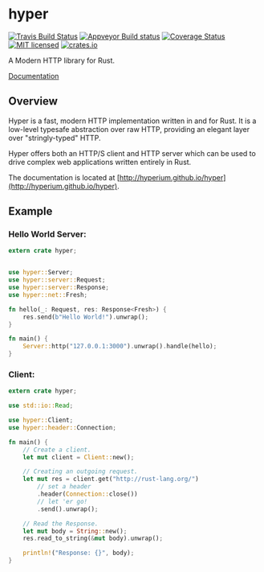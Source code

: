 # hyper

[![Travis Build Status](https://travis-ci.org/hyperium/hyper.svg?branch=master)](https://travis-ci.org/hyperium/hyper)
[![Appveyor Build status](https://ci.appveyor.com/api/projects/status/tb0n55fjs5tohdfo/branch/master?svg=true)](https://ci.appveyor.com/project/seanmonstar/hyper)
[![Coverage Status](https://coveralls.io/repos/hyperium/hyper/badge.svg?branch=master)](https://coveralls.io/r/hyperium/hyper?branch=master)
[![MIT licensed](https://img.shields.io/badge/license-MIT-blue.svg)](./LICENSE)
[![crates.io](http://meritbadge.herokuapp.com/hyper)](https://crates.io/crates/hyper)

A Modern HTTP library for Rust.

[Documentation](http://hyperium.github.io/hyper)

## Overview

Hyper is a fast, modern HTTP implementation written in and for Rust. It
is a low-level typesafe abstraction over raw HTTP, providing an elegant
layer over "stringly-typed" HTTP.

Hyper offers both an HTTP/S client and HTTP server which can be used to drive
complex web applications written entirely in Rust.

The documentation is located at [http://hyperium.github.io/hyper](http://hyperium.github.io/hyper).

## Example

### Hello World Server:

```rust
extern crate hyper;


use hyper::Server;
use hyper::server::Request;
use hyper::server::Response;
use hyper::net::Fresh;

fn hello(_: Request, res: Response<Fresh>) {
    res.send(b"Hello World!").unwrap();
}

fn main() {
    Server::http("127.0.0.1:3000").unwrap().handle(hello);
}
```

### Client:

```rust
extern crate hyper;

use std::io::Read;

use hyper::Client;
use hyper::header::Connection;

fn main() {
    // Create a client.
    let mut client = Client::new();

    // Creating an outgoing request.
    let mut res = client.get("http://rust-lang.org/")
        // set a header
        .header(Connection::close())
        // let 'er go!
        .send().unwrap();

    // Read the Response.
    let mut body = String::new();
    res.read_to_string(&mut body).unwrap();

    println!("Response: {}", body);
}
```
